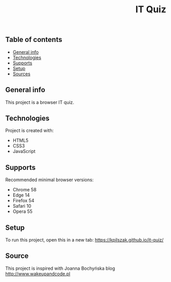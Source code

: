 <h1 align="right">IT Quiz</h1><br>

## Table of contents
* [General info](#general-info)
* [Technologies](#technologies)
* [Supports](#supports)
* [Setup](#setup)
* [Sources](#sources)

## General info
This project is a browser IT quiz.  
	
## Technologies
Project is created with:
* HTML5
* CSS3
* JavaScript  

## Supports
Recommended minimal browser versions:
* Chrome 58
* Edge 14
* Firefox 54
* Safari 10
* Opera 55

## Setup
To run this project, open this in a new tab: <a href="https://kpilszak.github.io/it-quiz/">https://kpilszak.github.io/it-quiz/</a>

## Source
This project is inspired with Joanna Bochyńska blog <a href="http://www.wakeupandcode.pl">http://www.wakeupandcode.pl</a>
